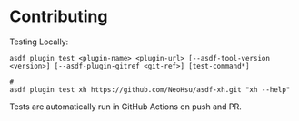 # Contributing

Testing Locally:

```shell
asdf plugin test <plugin-name> <plugin-url> [--asdf-tool-version <version>] [--asdf-plugin-gitref <git-ref>] [test-command*]

#
asdf plugin test xh https://github.com/NeoHsu/asdf-xh.git "xh --help"
```

Tests are automatically run in GitHub Actions on push and PR.
